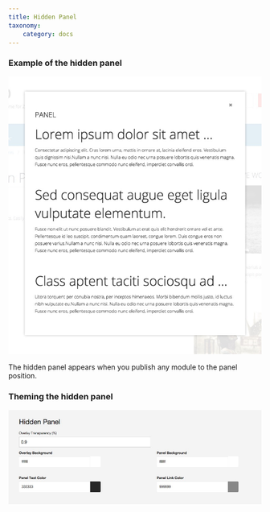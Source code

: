 ```yaml
---
title: Hidden Panel
taxonomy:
    category: docs
---
```


### Example of the hidden panel
![Hidden Panel](hidden-panel.jpg)
 
The hidden panel appears when you publish any module to the panel position.

### Theming the hidden panel
![Hidden Panel](hiddenpanel.jpg)
 
